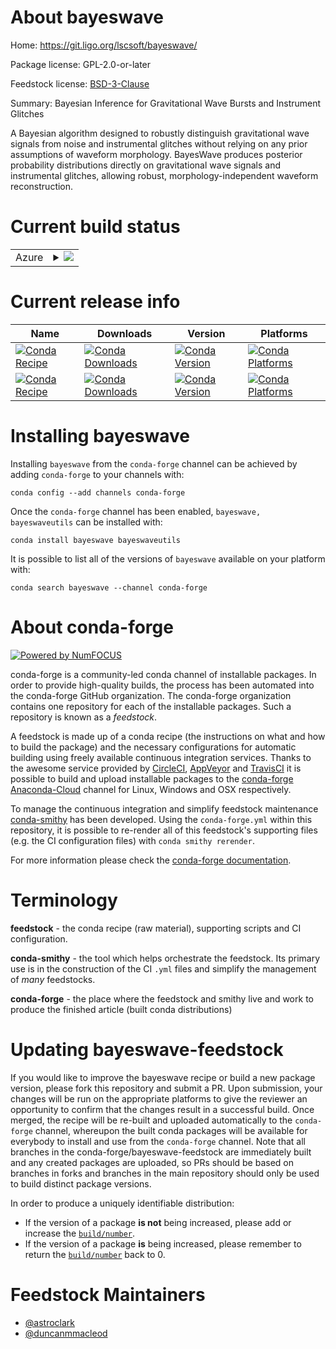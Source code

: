 About bayeswave
===============

Home: https://git.ligo.org/lscsoft/bayeswave/

Package license: GPL-2.0-or-later

Feedstock license: [BSD-3-Clause](https://github.com/conda-forge/bayeswave-feedstock/blob/master/LICENSE.txt)

Summary: Bayesian Inference for Gravitational Wave Bursts and Instrument Glitches

A Bayesian algorithm designed to robustly distinguish gravitational wave
signals from noise and instrumental glitches without relying on any prior
assumptions of waveform morphology.
BayesWave produces posterior probability distributions directly on
gravitational wave signals and instrumental glitches, allowing robust,
morphology-independent waveform reconstruction.


Current build status
====================


<table>
    
  <tr>
    <td>Azure</td>
    <td>
      <details>
        <summary>
          <a href="https://dev.azure.com/conda-forge/feedstock-builds/_build/latest?definitionId=6145&branchName=master">
            <img src="https://dev.azure.com/conda-forge/feedstock-builds/_apis/build/status/bayeswave-feedstock?branchName=master">
          </a>
        </summary>
        <table>
          <thead><tr><th>Variant</th><th>Status</th></tr></thead>
          <tbody><tr>
              <td>linux_64</td>
              <td>
                <a href="https://dev.azure.com/conda-forge/feedstock-builds/_build/latest?definitionId=6145&branchName=master">
                  <img src="https://dev.azure.com/conda-forge/feedstock-builds/_apis/build/status/bayeswave-feedstock?branchName=master&jobName=linux&configuration=linux_64_" alt="variant">
                </a>
              </td>
            </tr><tr>
              <td>osx_64</td>
              <td>
                <a href="https://dev.azure.com/conda-forge/feedstock-builds/_build/latest?definitionId=6145&branchName=master">
                  <img src="https://dev.azure.com/conda-forge/feedstock-builds/_apis/build/status/bayeswave-feedstock?branchName=master&jobName=osx&configuration=osx_64_" alt="variant">
                </a>
              </td>
            </tr>
          </tbody>
        </table>
      </details>
    </td>
  </tr>
</table>

Current release info
====================

| Name | Downloads | Version | Platforms |
| --- | --- | --- | --- |
| [![Conda Recipe](https://img.shields.io/badge/recipe-bayeswave-green.svg)](https://anaconda.org/conda-forge/bayeswave) | [![Conda Downloads](https://img.shields.io/conda/dn/conda-forge/bayeswave.svg)](https://anaconda.org/conda-forge/bayeswave) | [![Conda Version](https://img.shields.io/conda/vn/conda-forge/bayeswave.svg)](https://anaconda.org/conda-forge/bayeswave) | [![Conda Platforms](https://img.shields.io/conda/pn/conda-forge/bayeswave.svg)](https://anaconda.org/conda-forge/bayeswave) |
| [![Conda Recipe](https://img.shields.io/badge/recipe-bayeswaveutils-green.svg)](https://anaconda.org/conda-forge/bayeswaveutils) | [![Conda Downloads](https://img.shields.io/conda/dn/conda-forge/bayeswaveutils.svg)](https://anaconda.org/conda-forge/bayeswaveutils) | [![Conda Version](https://img.shields.io/conda/vn/conda-forge/bayeswaveutils.svg)](https://anaconda.org/conda-forge/bayeswaveutils) | [![Conda Platforms](https://img.shields.io/conda/pn/conda-forge/bayeswaveutils.svg)](https://anaconda.org/conda-forge/bayeswaveutils) |

Installing bayeswave
====================

Installing `bayeswave` from the `conda-forge` channel can be achieved by adding `conda-forge` to your channels with:

```
conda config --add channels conda-forge
```

Once the `conda-forge` channel has been enabled, `bayeswave, bayeswaveutils` can be installed with:

```
conda install bayeswave bayeswaveutils
```

It is possible to list all of the versions of `bayeswave` available on your platform with:

```
conda search bayeswave --channel conda-forge
```


About conda-forge
=================

[![Powered by NumFOCUS](https://img.shields.io/badge/powered%20by-NumFOCUS-orange.svg?style=flat&colorA=E1523D&colorB=007D8A)](http://numfocus.org)

conda-forge is a community-led conda channel of installable packages.
In order to provide high-quality builds, the process has been automated into the
conda-forge GitHub organization. The conda-forge organization contains one repository
for each of the installable packages. Such a repository is known as a *feedstock*.

A feedstock is made up of a conda recipe (the instructions on what and how to build
the package) and the necessary configurations for automatic building using freely
available continuous integration services. Thanks to the awesome service provided by
[CircleCI](https://circleci.com/), [AppVeyor](https://www.appveyor.com/)
and [TravisCI](https://travis-ci.com/) it is possible to build and upload installable
packages to the [conda-forge](https://anaconda.org/conda-forge)
[Anaconda-Cloud](https://anaconda.org/) channel for Linux, Windows and OSX respectively.

To manage the continuous integration and simplify feedstock maintenance
[conda-smithy](https://github.com/conda-forge/conda-smithy) has been developed.
Using the ``conda-forge.yml`` within this repository, it is possible to re-render all of
this feedstock's supporting files (e.g. the CI configuration files) with ``conda smithy rerender``.

For more information please check the [conda-forge documentation](https://conda-forge.org/docs/).

Terminology
===========

**feedstock** - the conda recipe (raw material), supporting scripts and CI configuration.

**conda-smithy** - the tool which helps orchestrate the feedstock.
                   Its primary use is in the construction of the CI ``.yml`` files
                   and simplify the management of *many* feedstocks.

**conda-forge** - the place where the feedstock and smithy live and work to
                  produce the finished article (built conda distributions)


Updating bayeswave-feedstock
============================

If you would like to improve the bayeswave recipe or build a new
package version, please fork this repository and submit a PR. Upon submission,
your changes will be run on the appropriate platforms to give the reviewer an
opportunity to confirm that the changes result in a successful build. Once
merged, the recipe will be re-built and uploaded automatically to the
`conda-forge` channel, whereupon the built conda packages will be available for
everybody to install and use from the `conda-forge` channel.
Note that all branches in the conda-forge/bayeswave-feedstock are
immediately built and any created packages are uploaded, so PRs should be based
on branches in forks and branches in the main repository should only be used to
build distinct package versions.

In order to produce a uniquely identifiable distribution:
 * If the version of a package **is not** being increased, please add or increase
   the [``build/number``](https://conda.io/docs/user-guide/tasks/build-packages/define-metadata.html#build-number-and-string).
 * If the version of a package **is** being increased, please remember to return
   the [``build/number``](https://conda.io/docs/user-guide/tasks/build-packages/define-metadata.html#build-number-and-string)
   back to 0.

Feedstock Maintainers
=====================

* [@astroclark](https://github.com/astroclark/)
* [@duncanmmacleod](https://github.com/duncanmmacleod/)

